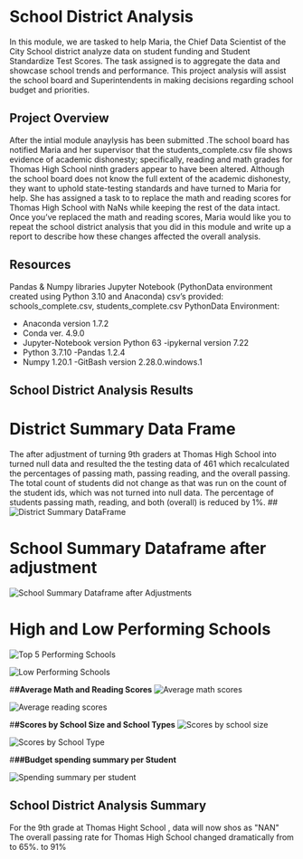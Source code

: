 # School District Analysis
In this module,  we are tasked  to help Maria, the Chief Data Scientist of the City School district analyze data on student funding and Student Standardize Test Scores. The task assigned is to aggregate the data and showcase school trends and performance. This project analysis will assist the school board and Superintendents in making decisions regarding school budget and priorities.
## Project Overview
After the intial module anaylysis has been submitted .The school board has notified Maria and her supervisor that the students_complete.csv file shows evidence of academic dishonesty; specifically, reading and math grades for Thomas High School ninth graders appear to have been altered. Although the school board does not know the full extent of the academic dishonesty, they want to uphold state-testing standards and have turned to Maria for help. She has assigned a task to to replace the math and reading scores for Thomas High School with NaNs while keeping the rest of the data intact. Once you’ve replaced the math and reading scores, Maria would like you to repeat the school district analysis that you did in this module and write up a report to describe how these changes affected the overall analysis.
 
## Resources
Pandas & Numpy libraries Jupyter Notebook (PythonData environment created using Python 3.10 and Anaconda)
csv’s provided: schools_complete.csv, students_complete.csv
PythonData Environment:
 - Anaconda version 1.7.2
 - Conda ver. 4.9.0
 - Jupyter-Notebook version Python 63
 -ipykernal version 7.22
 - Python 3.7.10
 -Pandas 1.2.4
 - Numpy  1.20.1
 -GitBash version 2.28.0.windows.1

## School District Analysis  Results


# District Summary Data Frame
The after adjustment of turning  9th graders at Thomas High School into turned null data and resulted the the  testing data of 461 which recalculated the percentages of passing math, passing reading, and the overall passing. The total count of students did not change as that was run on the count of the student ids, which was not turned into null data.
The percentage of students passing math, reading, and both (overall) is reduced by 1%.
##![District Summary DataFrame](https://user-images.githubusercontent.com/92903447/143296702-4aa97a14-14a3-4c41-8036-d58af293ef4e.png)

# School Summary Dataframe after adjustment

![School Summary Dataframe after Adjustments](https://user-images.githubusercontent.com/92903447/143296761-01345138-793d-4eef-9bfb-ad8a83c186ee.png)


# High and Low Performing Schools

![Top 5 Performing Schools](https://user-images.githubusercontent.com/92903447/143296978-4c1955cc-8189-4761-9379-d8372d95e51d.png)

![Low Performing Schools](https://user-images.githubusercontent.com/92903447/143297133-f6b97119-ac2a-4603-b920-f1bb3e90eb4d.png)


#**#Average Math and Reading Scores**
![Average math scores](https://user-images.githubusercontent.com/92903447/143297371-c51439ad-fe4f-4729-8eb5-a7074820af63.png)

![Average reading scores](https://user-images.githubusercontent.com/92903447/143297454-dae38022-037e-4ea3-a38b-830ecc2cf814.png)

#**#Scores by School Size and School Types**
![Scores by school size](https://user-images.githubusercontent.com/92903447/143297510-dc972e9c-3d5c-40d0-a3a6-92114cdfd437.png)

![Scores by School Type](https://user-images.githubusercontent.com/92903447/143297522-46557f6a-79eb-4dbf-b097-9d0e71d49dcc.png)

#**##Budget spending summary per Student**

![Spending summary per student](https://user-images.githubusercontent.com/92903447/143297590-7bc2ba0e-86f2-4cc7-a7e5-0929cefba36d.png)


## School District Analysis Summary

For the 9th grade at Thomas Hight School , data will now shos as "NAN"
The overall passing rate for Thomas High School changed dramatically from  to 65%. to 91%


